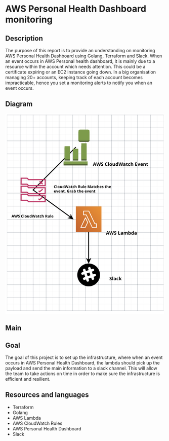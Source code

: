 # AWS Personal Health Dashboard monitoring

## Description

The purpose of this report is to provide an understanding on monitoring AWS Personal Health Dashboard using Golang, Terraform and Slack. When an event occurs in AWS Personal health dashboard, it is mainly due to a resource within the account which needs attention. This could be a certificate expiring or an EC2 instance going down. In a big organisation managing 20+ accounts, keeping track of each account becomes impracticable, hence you set a monitoring alerts to notify you when an event occurs.

## Diagram
![alt text](https://github.com/omidayoobe/sparta_work/blob/master/src/aws_diagram.png)

## Main 


## Goal
The goal of this project is to set up the infrastructure, where when an event occurs in AWS Personal Health Dashboard, the lambda should pick up the payload and send the main information to a slack channel. This will allow the team to take actions on time in order to make sure the infrastructure is efficient and resilient. 

## Resources and languages
- Terraform
- Golang
- AWS Lambda
- AWS CloudWatch Rules
- AWS Personal Health Dashboard
- Slack
 





